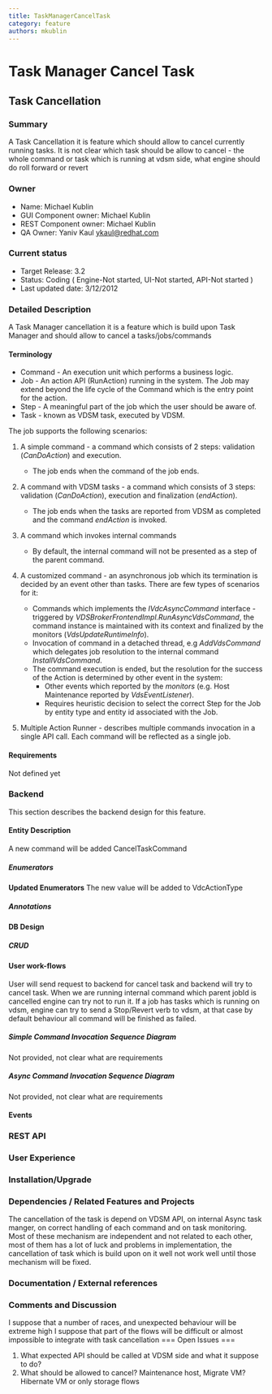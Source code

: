 ```yaml
---
title: TaskManagerCancelTask
category: feature
authors: mkublin
---
```


# Task Manager Cancel Task

## Task Cancellation

### Summary

A Task Cancellation it is feature which should allow to cancel currently running tasks. It is not clear which task should be allow to cancel - the whole command or task which is running at vdsm side, what engine should do roll forward or revert

### Owner

*   Name: Michael Kublin
*   GUI Component owner: Michael Kublin
*   REST Component owner: Michael Kublin
*   QA Owner: Yaniv Kaul <ykaul@redhat.com>

### Current status

*   Target Release: 3.2
*   Status: Coding ( Engine-Not started, UI-Not started, API-Not started )
*   Last updated date: 3/12/2012

### Detailed Description

A Task Manager cancellation it is a feature which is build upon Task Manager and should allow to cancel a tasks/jobs/commands

#### Terminology

*   Command - An execution unit which performs a business logic.
*   Job - An action API (RunAction) running in the system. The Job may extend beyond the life cycle of the Command which is the entry point for the action.
*   Step - A meaningful part of the job which the user should be aware of.
*   Task - known as VDSM task, executed by VDSM.

The job supports the following scenarios:

1.  A simple command - a command which consists of 2 steps: validation (*CanDoAction*) and execution.
    -   The job ends when the command of the job ends.

2.  A command with VDSM tasks - a command which consists of 3 steps: validation (*CanDoAction*), execution and finalization (*endAction*).
    -   The job ends when the tasks are reported from VDSM as completed and the command *endAction* is invoked.

3.  A command which invokes internal commands
    -   By default, the internal command will not be presented as a step of the parent command.

4.  A customized command - an asynchronous job which its termination is decided by an event other than tasks. There are few types of scenarios for it:
    -   Commands which implements the *IVdcAsyncCommand* interface - triggered by *VDSBrokerFrontendImpl.RunAsyncVdsCommand*, the command instance is maintained with its context and finalized by the monitors (*VdsUpdateRuntimeInfo*).
    -   Invocation of command in a detached thread, e.g *AddVdsCommand* which delegates job resolution to the internal command *InstallVdsCommand*.
    -   The command execution is ended, but the resolution for the success of the Action is determined by other event in the system:
        -   Other events which reported by the *monitors* (e.g. Host Maintenance reported by *VdsEventListener*).
        -   Requires heuristic decision to select the correct Step for the Job by entity type and entity id associated with the Job.

5.  Multiple Action Runner - describes multiple commands invocation in a single API call. Each command will be reflected as a single job.

#### Requirements

Not defined yet

### Backend

This section describes the backend design for this feature.

#### Entity Description

A new command will be added CancelTaskCommand

##### Enumerators

**Updated Enumerators**
The new value will be added to VdcActionType

##### Annotations

#### DB Design

##### CRUD

#### User work-flows

User will send request to backend for cancel task and backend will try to cancel task. When we are running internal command which parent jobId is cancelled engine can try not to run it. If a job has tasks which is running on vdsm, engine can try to send a Stop/Revert verb to vdsm, at that case by default behaviour all command will be finished as failed.

##### Simple Command Invocation Sequence Diagram

Not provided, not clear what are requirements

##### Async Command Invocation Sequence Diagram

Not provided, not clear what are requirements

#### Events

### REST API

### User Experience

### Installation/Upgrade

### Dependencies / Related Features and Projects

The cancellation of the task is depend on VDSM API, on internal Async task manger, on correct handling of each command and on task monitoring. Most of these mechanism are independent and not related to each other, most of them has a lot of luck and problems in implementation, the cancellation of task which is build upon on it well not work well until those mechanism will be fixed.

### Documentation / External references

### Comments and Discussion

I suppose that a number of races, and unexpected behaviour will be extreme high
I suppose that part of the flows will be difficult or almost impossible to integrate with task cancellation
=== Open Issues ===

1.  What expected API should be called at VDSM side and what it suppose to do?
2.  What should be allowed to cancel? Maintenance host, Migrate VM? Hibernate VM or only storage flows

